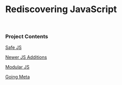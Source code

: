 # Rediscovering JavaScript

<br>


### Project Contents

[Safe JS](https://github.com/jsore/notes/blob/master/v2/rediscovering-js/safe-js.md)

[Newer JS Additions](https://github.com/jsore/notes/blob/master/v2/rediscovering-js/newer-js.md)

[Modular JS](https://github.com/jsore/notes/blob/master/v2/rediscovering-js/modular-js.md)

[Going Meta](https://github.com/jsore/notes/blob/master/v2/rediscovering-js/meta-js.md)

